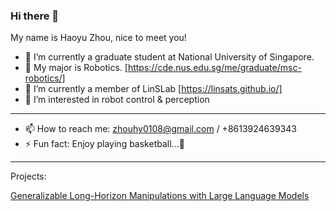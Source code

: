 ### Hi there 👋
My name is Haoyu Zhou, nice to meet you!
- 🔭 I’m currently a graduate student at National University of Singapore.
- 🌱 My major is Robotics. [https://cde.nus.edu.sg/me/graduate/msc-robotics/]
- 👯 I’m currently a member of LinSLab [https://linsats.github.io/]
- 🤔 I’m interested in robot control & perception
---
- 📫 How to reach me: zhouhy0108@gmail.com / +8613924639343
- ⚡ Fun fact: Enjoy playing basketball...🏀

---
Projects:

[Generalizable Long-Horizon Manipulations with Large Language Models](https://object814.github.io/Task-Condition-With-LLM/)

